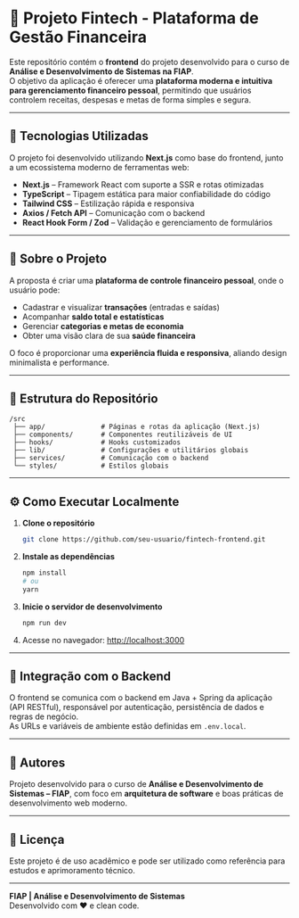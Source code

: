 # 💸 Projeto Fintech - Plataforma de Gestão Financeira

Este repositório contém o **frontend** do projeto desenvolvido para o curso de **Análise e Desenvolvimento de Sistemas na FIAP**.  
O objetivo da aplicação é oferecer uma **plataforma moderna e intuitiva para gerenciamento financeiro pessoal**, permitindo que usuários controlem receitas, despesas e metas de forma simples e segura.

---

## 🚀 Tecnologias Utilizadas

O projeto foi desenvolvido utilizando **Next.js** como base do frontend, junto a um ecossistema moderno de ferramentas web:

- **Next.js** – Framework React com suporte a SSR e rotas otimizadas  
- **TypeScript** – Tipagem estática para maior confiabilidade do código  
- **Tailwind CSS** – Estilização rápida e responsiva  
- **Axios / Fetch API** – Comunicação com o backend  
- **React Hook Form / Zod** – Validação e gerenciamento de formulários  

---

## 🧠 Sobre o Projeto

A proposta é criar uma **plataforma de controle financeiro pessoal**, onde o usuário pode:

- Cadastrar e visualizar **transações** (entradas e saídas)  
- Acompanhar **saldo total e estatísticas**  
- Gerenciar **categorias e metas de economia**  
- Obter uma visão clara de sua **saúde financeira**  

O foco é proporcionar uma **experiência fluida e responsiva**, aliando design minimalista e performance.

---

## 📂 Estrutura do Repositório

```
/src
 ├── app/              # Páginas e rotas da aplicação (Next.js)
 ├── components/       # Componentes reutilizáveis de UI
 ├── hooks/            # Hooks customizados
 ├── lib/              # Configurações e utilitários globais
 ├── services/         # Comunicação com o backend
 └── styles/           # Estilos globais
```

---

## ⚙️ Como Executar Localmente

1. **Clone o repositório**
   ```bash
   git clone https://github.com/seu-usuario/fintech-frontend.git
   ```

2. **Instale as dependências**
   ```bash
   npm install
   # ou
   yarn
   ```

3. **Inicie o servidor de desenvolvimento**
   ```bash
   npm run dev
   ```

4. Acesse no navegador: [http://localhost:3000](http://localhost:3000)

---

## 🧩 Integração com o Backend

O frontend se comunica com o backend em Java + Spring da aplicação (API RESTful), responsável por autenticação, persistência de dados e regras de negócio.  
As URLs e variáveis de ambiente estão definidas em `.env.local`.

---

## 👥 Autores

Projeto desenvolvido para o curso de **Análise e Desenvolvimento de Sistemas – FIAP**, com foco em **arquitetura de software** e boas práticas de desenvolvimento web moderno.

---

## 📄 Licença

Este projeto é de uso acadêmico e pode ser utilizado como referência para estudos e aprimoramento técnico.

---
**FIAP | Análise e Desenvolvimento de Sistemas**  
Desenvolvido com ❤️ e clean code.
